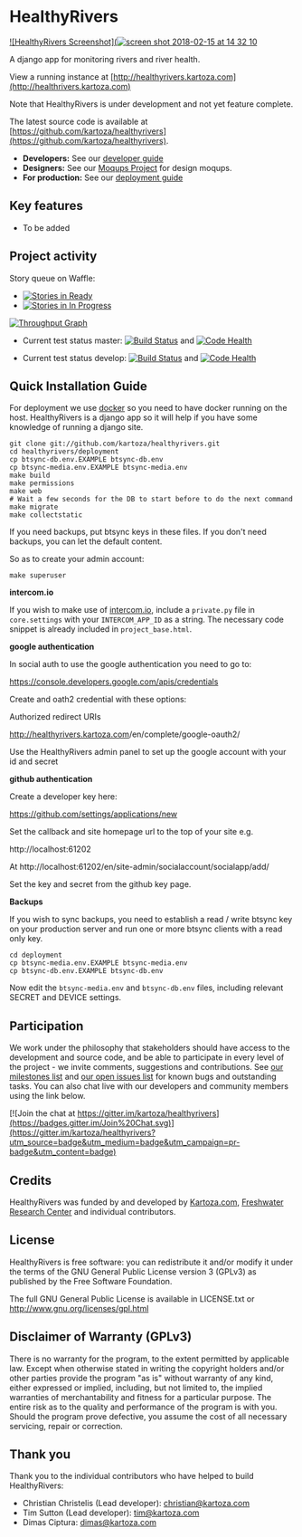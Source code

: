 # HealthyRivers

[![HealthyRivers Screenshot](![screen shot 2018-02-15 at 14 32 10](https://user-images.githubusercontent.com/178003/36256821-3b6512b2-125d-11e8-8726-da143f0cf1fa.png)](http://healthyrivers.kartoza.com)


A django app for monitoring rivers and river health.

View a running instance at [http://healthyrivers.kartoza.com](http://healthrivers.kartoza.com)

Note that HealthyRivers is under development and not yet feature complete.

The latest source code is available at
[https://github.com/kartoza/healthyrivers](https://github.com/kartoza/healthyrivers).

* **Developers:** See our [developer guide](README-dev.md)
* **Designers:** See our [Moqups Project](https://app.moqups.com/tim@kartoza.com/47tU30vEA3/edit/page/aa9df7b72) for design moqups.
* **For production:** See our [deployment guide](README-docker.md)


## Key features

* To be added


## Project activity

Story queue on Waffle:

* [![Stories in Ready](https://badge.waffle.io/kartoza/healthyrivers.svg?label=ready&title=Ready)](http://waffle.io/kartoza/heathyrivers)
* [![Stories in In Progress](https://badge.waffle.io/kartoza/healthyrivers.svg?label=in%20progress&title=In%20Progress)](http://waffle.io/kartoza/healthyrivers)

[![Throughput Graph](https://graphs.waffle.io/kartoza/healthyrivers/throughput.svg)](https://waffle.io/kartoza/healthyrivers/metrics)

* Current test status master: [![Build Status](https://travis-ci.org/inasafe/inasafe.svg?branch=master)](https://travis-ci.org/inasafe/inasafe) and
[![Code Health](https://landscape.io/github/kartoza/healthyrivers/master/landscape.svg?style=flat)](https://landscape.io/github/kartoza/healthyrivers/master)

* Current test status develop: [![Build Status](https://travis-ci.org/inasafe/inasafe.svg?branch=develop)](https://travis-ci.org/inasafe/inasafe) and
[![Code Health](https://landscape.io/github/kartoza/healthyrivers/develop/landscape.svg?style=flat)](https://landscape.io/github/kartoza/healthyrivers/develop)




## Quick Installation Guide

For deployment we use [docker](http://docker.com) so you need to have docker
running on the host. HealthyRivers is a django app so it will help if you have
some knowledge of running a django site.

```
git clone git://github.com/kartoza/healthyrivers.git
cd healthyrivers/deployment
cp btsync-db.env.EXAMPLE btsync-db.env
cp btsync-media.env.EXAMPLE btsync-media.env
make build
make permissions
make web
# Wait a few seconds for the DB to start before to do the next command
make migrate
make collectstatic
```

If you need backups, put btsync keys in these files. If you don't need backups,
you can let the default content.

So as to create your admin account:
```
make superuser
```

**intercom.io**

If you wish to make use of [intercom.io](https://www.intercom.io), include a
`private.py` file in `core.settings` with your `INTERCOM_APP_ID` as a string.
The necessary code snippet is already included in `project_base.html`.

**google authentication**

In social auth to use the google authentication you need to go to:

https://console.developers.google.com/apis/credentials

Create and oath2 credential with these options:

Authorized redirect URIs

http://healthyrivers.kartoza.com<your domain>/en/complete/google-oauth2/

Use the HealthyRivers admin panel to set up the google account with your id and
secret

**github authentication**

Create a developer key here:

https://github.com/settings/applications/new

Set the callback and site homepage url to the top of your site e.g.

http://localhost:61202

At http://localhost:61202/en/site-admin/socialaccount/socialapp/add/

Set the key and secret from the github key page.

**Backups**

If you wish to sync backups, you need to establish a read / write btsync
key on your production server and run one or more btsync clients
with a read only key.

```
cd deployment
cp btsync-media.env.EXAMPLE btsync-media.env
cp btsync-db.env.EXAMPLE btsync-db.env
```

Now edit the ``btsync-media.env`` and ``btsync-db.env`` files, including
relevant SECRET and DEVICE settings.

## Participation


We work under the philosophy that stakeholders should have access to the
development and source code, and be able to participate in every level of the
project - we invite comments, suggestions and contributions.  See
[our milestones list](https://github.com/kartoza/healthyrivers/milestones) and
[our open issues list](https://github.com/kartoza/healthyrivers/issues?page=1&state=open)
for known bugs and outstanding tasks. You can also chat live with our developers
and community members using the link below.

[![Join the chat at https://gitter.im/kartoza/healthyrivers](https://badges.gitter.im/Join%20Chat.svg)](https://gitter.im/kartoza/healthyrivers?utm_source=badge&utm_medium=badge&utm_campaign=pr-badge&utm_content=badge)



## Credits

HealthyRivers was funded by  and developed by [Kartoza.com](http://kartoza.com), [Freshwater Research Center](http://frcsa.org.za) and individual contributors.

## License

HealthyRivers is free software: you can redistribute it and/or modify it
under the terms of the GNU General Public License version 3 (GPLv3) as
published by the Free Software Foundation.

The full GNU General Public License is available in LICENSE.txt or
http://www.gnu.org/licenses/gpl.html


## Disclaimer of Warranty (GPLv3)

There is no warranty for the program, to the extent permitted by
applicable law. Except when otherwise stated in writing the copyright
holders and/or other parties provide the program "as is" without warranty
of any kind, either expressed or implied, including, but not limited to,
the implied warranties of merchantability and fitness for a particular
purpose. The entire risk as to the quality and performance of the program
is with you. Should the program prove defective, you assume the cost of
all necessary servicing, repair or correction.

## Thank you

Thank you to the individual contributors who have helped to build HealthyRivers:

* Christian Christelis (Lead developer): christian@kartoza.com
* Tim Sutton (Lead developer): tim@kartoza.com
* Dimas Ciptura: dimas@kartoza.com


